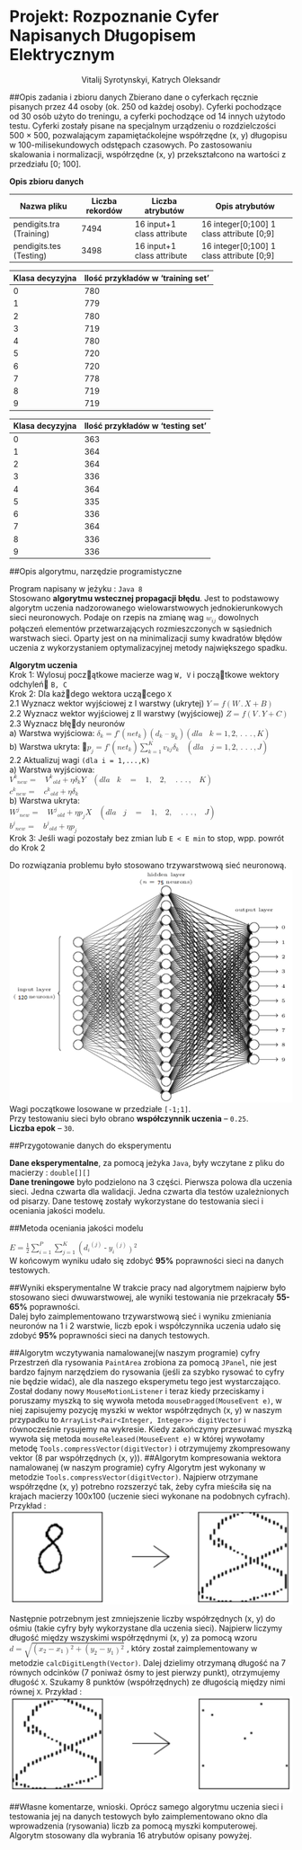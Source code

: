 # Projekt: Rozpoznanie Cyfer Napisanych Długopisem Elektrycznym
<center>Vitalij Syrotynskyi, Katrych Oleksandr</center>

##Opis zadania i zbioru danych
Zbierano dane o cyferkach ręcznie pisanych przez 44 osoby (ok. 250 od każdej osoby). Cyferki pochodzące od 30 osób użyto do treningu, a cyferki pochodzące od 14 innych użytodo testu. Cyferki zostały pisane na specjalnym urządzeniu o rozdzielczości 500 × 500, pozwalającym zapamiętaćkolejne współrzędne (x, y) długopisu w 100-milisekundowych odstępach czasowych. Po zastosowaniu skalowania i normalizacji, współrzędne (x, y) przekształcono na wartości z przedziału [0; 100].

**Opis zbioru danych**

Nazwa pliku | Liczba rekordów  | Liczba atrybutów | Opis atrybutów |
------------|------------------|------------------|----------------|
pendigits.tra (Training)|7494| 16 input+1 class attribute |16 integer[0;100] 1 class attribute [0;9]|
pendigits.tes (Testing) |3498| 16 input+1 class attribute |16 integer[0;100] 1 class attribute [0;9]|

Klasa decyzyjna | Ilość przykładów w ‘training set’|
----------------|----------------------------------|
0               |780
1               |779
2               |780
3               |719
4               |780
5               |720
6               |720
7               |778
8               |719
9               |719

Klasa decyzyjna | Ilość przykładów w ‘testing set’  |
----------------|----------------------------------|
0               |363
1               |364
2               |364
3               |336
4               |364
5               |335
6               |336
7               |364
8               |336
9               |336

##Opis algorytmu, narzędzie programistyczne

Program napisany w jeżyku : `Java 8`<br>
Stosowano **algorytmu wstecznej propagacji błędu**. Jest to podstawowy algorytm uczenia nadzorowanego wielowarstwowych jednokierunkowych sieci neuronowych. Podaje on rzepis na zmianę wag <math xmlns="http://www.w3.org/1998/Math/MathML"><msub><mi>w</mi><mrow><mi>i</mi><mi>j</mi></mrow></msub></math> dowolnych połączeń elementów przetwarzających rozmieszczonych w sąsiednich warstwach sieci. Oparty jest on na minimalizacji sumy kwadratów błędów uczenia z wykorzystaniem optymalizacyjnej metody największego
spadku.

**Algorytm uczenia**
<br>
Krok 1: Wylosuj początkowe macierze wag `W, V` i początkowe wektory odchyleń `B, C`
<br>
Krok 2: Dla każdego wektora uczącego `X`
<br>
2.1 Wyznacz wektor wyjściowej z I warstwy (ukrytej)
<math xmlns="http://www.w3.org/1998/Math/MathML"><mi>Y</mi><mo>=</mo><mi>f</mi><mo>(</mo><mi>W</mi><mo>.</mo><mi>X</mi><mo>+</mo><mi>B</mi><mo>)</mo></math>
<br>
2.2 Wyznacz wektor wyjściowej z II warstwy (wyjściowej)
<math xmlns="http://www.w3.org/1998/Math/MathML"><mi>Z</mi><mo>=</mo><mi>f</mi><mo>(</mo><mi>V</mi><mo>.</mo><mi>Y</mi><mo>+</mo><mi>C</mi><mo>)</mo></math>
<br>
2.3 Wyznacz błędy neuronów
<br>
a) Warstwa wyjściowa: 
<math xmlns="http://www.w3.org/1998/Math/MathML"><msub><mi>&#x3B4;</mi><mi>k</mi></msub><mo>=</mo><mi>f</mi><mo>&#x2019;</mo><mo>(</mo><mi>n</mi><mi>e</mi><msub><mi>t</mi><mi>k</mi></msub><mo>)</mo><mo>(</mo><msub><mi>d</mi><mi>k</mi></msub><mo>&#x2013;</mo><msub><mi>y</mi><mi>k</mi></msub><mo>)</mo><mo>(</mo><mi>d</mi><mi>l</mi><mi>a</mi><mo>&#xA0;</mo><mi>k</mi><mo>=</mo><mn>1</mn><mo>,</mo><mn>2</mn><mo>,</mo><mo>.</mo><mo>.</mo><mo>.</mo><mo>,</mo><mi>K</mi><mo>)</mo></math>
<br>
b) Warstwa ukryta:
<math xmlns="http://www.w3.org/1998/Math/MathML"><msub><mi>p</mi><mi>j</mi></msub><mo>=</mo><mi>f</mi><mo>&#x2019;</mo><mo>(</mo><mi>n</mi><mi>e</mi><msub><mi>t</mi><mi>k</mi></msub><mo>)</mo><munderover><mo>&#x2211;</mo><mrow><mi>k</mi><mo>=</mo><mn>1</mn></mrow><mi>K</mi></munderover><msub><mi>v</mi><mrow><mi>k</mi><mi>j</mi></mrow></msub><msub><mi>&#x3B4;</mi><mi>k</mi></msub><mo>&#xA0;</mo><mo>(</mo><mi>d</mi><mi>l</mi><mi>a</mi><mo>&#xA0;</mo><mi>j</mi><mo>=</mo><mn>1</mn><mo>,</mo><mn>2</mn><mo>,</mo><mo>.</mo><mo>.</mo><mo>.</mo><mo>,</mo><mi>J</mi><mo>)</mo></math>
<br>
2.2 Aktualizuj wagi `(dla i = 1,...,K)`
<br>
a) Warstwa wyjściowa:<br>
<math xmlns="http://www.w3.org/1998/Math/MathML"><msub><msup><mi>V</mi><mi>k</mi></msup><mrow><mi>n</mi><mi>e</mi><mi>w</mi></mrow></msub><mo>=</mo><mo>&#xA0;</mo><msub><msup><mi>V</mi><mi>k</mi></msup><mrow><mi>o</mi><mi>l</mi><mi>d</mi></mrow></msub><mo>+</mo><mi>&#x3B7;</mi><msub><mi>&#x3B4;</mi><mi>k</mi></msub><mi>Y</mi><mo>&#xA0;</mo><mo>(</mo><mi>d</mi><mi>l</mi><mi>a</mi><mo>&#xA0;</mo><mi>k</mi><mo>&#xA0;</mo><mo>=</mo><mo>&#xA0;</mo><mn>1</mn><mo>,</mo><mo>&#xA0;</mo><mn>2</mn><mo>,</mo><mo>&#xA0;</mo><mo>.</mo><mo>.</mo><mo>.</mo><mo>,</mo><mo>&#xA0;</mo><mi>K</mi><mo>)</mo></math>
<br>
<math xmlns="http://www.w3.org/1998/Math/MathML"><msub><msup><mi>c</mi><mi>k</mi></msup><mrow><mi>n</mi><mi>e</mi><mi>w</mi></mrow></msub><mo>=</mo><mo>&#xA0;</mo><msub><msup><mi>c</mi><mi>k</mi></msup><mrow><mi>o</mi><mi>l</mi><mi>d</mi></mrow></msub><mo>+</mo><mi>&#x3B7;</mi><msub><mi>&#x3B4;</mi><mi>k</mi></msub></math>
<br>
b) Warstwa ukryta:
<br>
<math xmlns="http://www.w3.org/1998/Math/MathML"><msub><msup><mi>W</mi><mi>j</mi></msup><mrow><mi>n</mi><mi>e</mi><mi>w</mi></mrow></msub><mo>=</mo><mo>&#xA0;</mo><msub><msup><mi>W</mi><mi>j</mi></msup><mrow><mi>o</mi><mi>l</mi><mi>d</mi></mrow></msub><mo>+</mo><mi>&#x3B7;</mi><msub><mi>p</mi><mi>j</mi></msub><mi>X</mi><mo>&#xA0;</mo><mo>(</mo><mi>d</mi><mi>l</mi><mi>a</mi><mo>&#xA0;</mo><mi>j</mi><mo>&#xA0;</mo><mo>=</mo><mo>&#xA0;</mo><mn>1</mn><mo>,</mo><mo>&#xA0;</mo><mn>2</mn><mo>,</mo><mo>&#xA0;</mo><mo>.</mo><mo>.</mo><mo>.</mo><mo>,</mo><mo>&#xA0;</mo><mi>J</mi><mo>)</mo></math>
<br>
<math xmlns="http://www.w3.org/1998/Math/MathML"><msub><msup><mi>b</mi><mi>j</mi></msup><mrow><mi>n</mi><mi>e</mi><mi>w</mi></mrow></msub><mo>=</mo><mo>&#xA0;</mo><msub><msup><mi>b</mi><mi>j</mi></msup><mrow><mi>o</mi><mi>l</mi><mi>d</mi></mrow></msub><mo>+</mo><mi>&#x3B7;</mi><msub><mi>p</mi><mi>j</mi></msub></math><br>
Krok 3: Jeśli wagi pozostały bez zmian lub `E < E min` to stop, wpp. powrót do Krok 2

Do rozwiązania problemu było stosowano trzywarstwową sieć neuronową.
![NN](img/1.png)<br>
Wagi początkowe losowane w przedziałe `[-1;1]`.<br>
Przy testowaniu sieci było obrano **współczynnik uczenia** – `0.25`.<br>
**Liczba epok** – `30`.


##Przygotowanie danych do eksperymentu

**Dane eksperymentalne**, za pomocą jeżyka `Java`, były wczytane z pliku do macierzy : `double[][]`<br>
**Dane treningowe** było podzielono na 3 części. Pierwsza polowa dla uczenia sieci. Jedna czwarta dla walidacji. Jedna czwarta dla testów uzależnionych od pisarzy. Dane testowę zostały wykorzystane do testowania sieci i oceniania jakości modelu. 


##Metoda oceniania jakości modelu

<math xmlns="http://www.w3.org/1998/Math/MathML"><mi>E</mi><mo>=</mo><mfrac><mn>1</mn><mn>2</mn></mfrac><munderover><mo>&#x2211;</mo><mrow><mi>i</mi><mo>=</mo><mn>1</mn></mrow><mi>P</mi></munderover><munderover><mo>&#x2211;</mo><mrow><mi>j</mi><mo>=</mo><mn>1</mn></mrow><mi>K</mi></munderover><mo>(</mo><msup><msub><mi>d</mi><mi>i</mi></msub><mrow><mo>(</mo><mi>j</mi><mo>)</mo></mrow></msup><mo>-</mo><msup><msub><mi>y</mi><mi>i</mi></msub><mrow><mo>(</mo><mi>j</mi><mo>)</mo></mrow></msup><msup><mo>)</mo><mn>2</mn></msup></math><br>
W końcowym wyniku udało się zdobyć **95%** poprawności sieci na danych testowych.

##Wyniki eksperymentalne
W trakcie pracy nad algorytmem najpierw było stosowano sieci dwuwarstwowej, ale wyniki testowania nie przekracały **55-65%** poprawności.  
Dalej było zaimplementowano trzywarstwową sieć i wyniku zmieniania neuronów na 1 i 2 warstwie, liczb epok i współczynnika uczenia udało się zdobyć **95%** poprawności sieci na danych testowych.  

##Algorytm wczytywania namalowanej(w naszym programie) cyfry
Przestrzeń dla rysowania `PaintArea` zrobiona za pomocą `JPanel`, nie jest bardzo fajnym narzędziem do rysowania (jeśli za szybko rysować to cyfry nie będzie widać), ale dla naszego eksperymetu tego jest wystarczająco. Został dodany nowy `MouseMotionListener` i teraz kiedy przeciskamy i poruszamy myszką to się wywoła metoda `mouseDragged(MouseEvent e)`, w niej zapisujemy pozycję myszki w wektor współrzędnych (x, y) w naszym przypadku to `ArrayList<Pair<Integer, Integer>> digitVector` i równocześnie rysujemy na wykresie. Kiedy zakończymy przesuwać myszką wywoła się metoda `mouseReleased(MouseEvent e)` w której wywołamy metodę `Tools.compressVector(digitVector)` i otrzymujemy zkompresowany vektor (8 par współrzędnych (x, y)).
##Algorytm kompresowania wektora namalowanej (w naszym programie) cyfry
Algorytm jest wykonany w metodzie `Tools.compressVector(digitVector)`. Najpierw otrzymane współrzędne (x, y) potrebno rozszerzyć tak, żeby cyfra mieściła się na krajach macierzy 100x100 (uczenie sieci wykonane na podobnych cyfrach). 
Przykład :
![Digit Progress example](img/2.png)

Następnie potrzebnym jest zmniejszenie liczby współrzędnych (x, y) do ośmiu (takie cyfry były wykorzystane dla uczenia sieci). 
Najpierw liczymy długość między wszyskimi współrzędnymi (x, y) za pomocą wzoru 
<math xmlns="http://www.w3.org/1998/Math/MathML"><mi>d</mi><mo>=</mo><msqrt><mo>(</mo><msub><mi>x</mi><mn>2</mn></msub><mo>&#x2212;</mo><msub><mi>x</mi><mn>1</mn></msub><msup><mo>)</mo><mn>2</mn></msup><mo>+</mo><mo>(</mo><msub><mi>y</mi><mn>2</mn></msub><mo>&#x2212;</mo><msub><mi>y</mi><mn>1</mn></msub><msup><mo>)</mo><mn>2</mn></msup></msqrt></math> , który został zaimplementowany w metodzie `calcDigitLength(Vector)`. Dalej dzielimy otrzymaną długość na 7 równych odcinków (7 poniważ ósmy to jest pierwzy punkt), otrzymujemy długość `X`. Szukamy 8 punktów (współrzędnych) ze długością między nimi równej `X`. 
Przykład :<br>
![Digit Progress example](img/3.png)

##Własne komentarze, wnioski. 
Oprócz samego algorytmu uczenia sieci i testowania jej na danych testowych było zaimplementowano okno dla wprowadzenia (rysowania) liczb za pomocą myszki komputerowej. Algorytm stosowany dla wybrania 16 atrybutów opisany powyżej.

